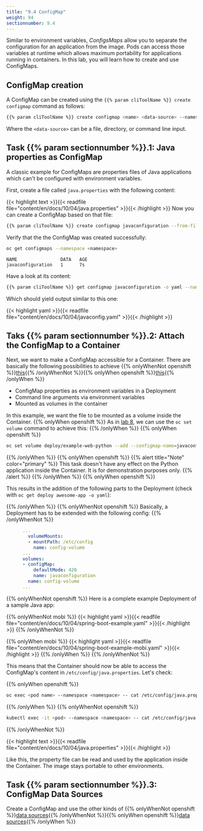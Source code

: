 ```yaml
---
title: "9.4 ConfigMap"
weight: 94
sectionnumber: 9.4
---
```


Similar to environment variables, _ConfigsMaps_ allow you to separate the configuration for an application from the image. Pods can access those variables at runtime which allows maximum portability for applications running in containers.
In this lab, you will learn how to create and use ConfigMaps.


## ConfigMap creation

A ConfigMap can be created using the `{{% param cliToolName %}} create configmap` command as follows:

```bash
{{% param cliToolName %}} create configmap <name> <data-source> --namespace <namespace>
```

Where the `<data-source>` can be a file, directory, or command line input.


## Task {{% param sectionnumber %}}.1: Java properties as ConfigMap

A classic example for ConfigMaps are properties files of Java applications which can't be configured with environment variables.

First, create a file called `java.properties` with the following content:

{{< highlight text >}}{{< readfile file="content/en/docs/10/04/java.properties" >}}{{< /highlight >}}
Now you can create a ConfigMap based on that file:

```bash
{{% param cliToolName %}} create configmap javaconfiguration --from-file=./java.properties --namespace <namespace>
```

Verify that the the ConfigMap was created successfully:

```bash
oc get configmaps --namespace <namespace>
```

```
NAME                DATA   AGE
javaconfiguration   1      7s
```

Have a look at its content:

```bash
{{% param cliToolName %}} get configmap javaconfiguration -o yaml --namespace <namespace>
```

Which should yield output similar to this one:

{{< highlight yaml >}}{{< readfile file="content/en/docs/10/04/javaconfig.yaml" >}}{{< /highlight >}}


## Taks {{% param sectionnumber %}}.2: Attach the ConfigMap to a Container

Next, we want to make a ConfigMap accessible for a Container. There are basically the following possibilities to achieve {{% onlyWhenNot openshift %}}[this](https://kubernetes.io/docs/tasks/configure-pod-container/configure-pod-configmap/){{% /onlyWhenNot %}}{{% onlyWhen openshift %}}[this](https://docs.openshift.com/container-platform/latest/builds/builds-configmaps.html#builds-configmaps-consuming-configmap-in-pods){{% /onlyWhen %}}

* ConfigMap properties as environment variables in a Deployment
* Command line arguments via environment variables
* Mounted as volumes in the container

In this example, we want the file to be mounted as a volume inside the Container.
{{% onlyWhen openshift %}}
As in [lab 8](../08/), we can use the `oc set volume` command to achieve this:
{{% /onlyWhen %}}
{{% onlyWhen openshift %}}
```bash
oc set volume deploy/example-web-python --add --configmap-name=javaconfiguration --mount-path=/etc/config --name=config-volume --type configmap --namespace <namespace>
```
{{% /onlyWhen %}}
{{% onlyWhen openshift %}}
{{% alert title="Note" color="primary" %}}
This task doesn't have any effect on the Python application inside the Container. It is for demonstration purposes only.
{{% /alert %}}
{{% /onlyWhen %}}
{{% onlyWhen openshift %}}

This results in the addition of the following parts to the Deployment (check with `oc get deploy awesome-app -o yaml`):

{{% /onlyWhen %}}
{{% onlyWhenNot openshift %}}
Basically, a Deployment has to be extended with the following config:
{{% /onlyWhenNot %}}

```yaml
      ...
        volumeMounts:
        - mountPath: /etc/config
          name: config-volume
      ...
      volumes:
      - configMap:
          defaultMode: 420
          name: javaconfiguration
        name: config-volume
      ...
```
{{% onlyWhenNot openshift %}}
Here is a complete example Deployment of a sample Java app:

{{% onlyWhenNot mobi %}}
{{< highlight yaml >}}{{< readfile file="content/en/docs/10/04/spring-boot-example.yaml" >}}{{< /highlight >}}
{{% /onlyWhenNot %}}

{{% onlyWhen mobi %}}
{{< highlight yaml >}}{{< readfile file="content/en/docs/10/04/spring-boot-example-mobi.yaml" >}}{{< /highlight >}}
{{% /onlyWhen %}}
{{% /onlyWhenNot %}}


This means that the Container should now be able to access the ConfigMap's content in `/etc/config/java.properties`. Let's check:


{{% onlyWhen openshift %}}
```bash
oc exec <pod name> --namespace <namespace> -- cat /etc/config/java.properties
```
{{% /onlyWhen %}}
{{% onlyWhenNot openshift %}}
```bash
kubectl exec -it <pod> --namespace <namespace> -- cat /etc/config/java.properties
```
{{% /onlyWhenNot %}}


{{< highlight text >}}{{< readfile file="content/en/docs/10/04/java.properties" >}}{{< /highlight >}}

Like this, the property file can be read and used by the application inside the Container. The image stays portable to other environments.


## Task {{% param sectionnumber %}}.3: ConfigMap Data Sources

Create a ConfigMap and use the other kinds of {{% onlyWhenNot openshift %}}[data sources](https://kubernetes.io/docs/tasks/configure-pod-container/configure-pod-configmap/){{% /onlyWhenNot %}}{{% onlyWhen openshift %}}[data sources](https://docs.openshift.com/container-platform/latest/builds/builds-configmaps.html#builds-configmap-create_builds-configmaps){{% /onlyWhen %}}
